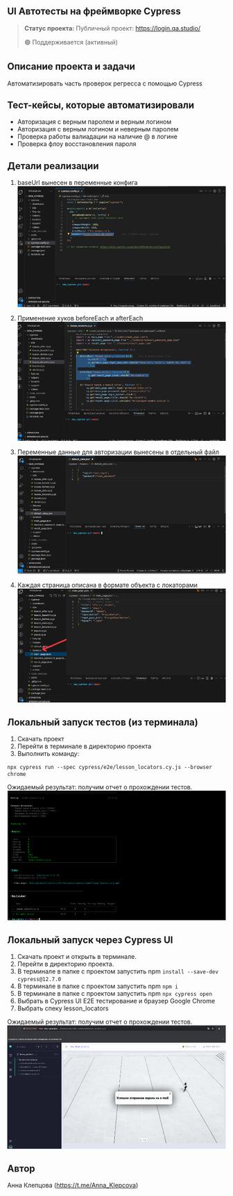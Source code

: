 <h2>UI Автотесты на фреймворке Cypress</h2>

> **Статус проекта:**
> Публичный проект: https://login.qa.studio/
> 
> 🟢 Поддерживается (активный) 

## Описание проекта и задачи
Автоматизировать часть проверок регресса с помощью Cypress

## Тест-кейсы, которые автоматизировали
* Авторизация с верным паролем и верным логином
* Авторизация c верным логином и неверным паролем
* Проверка работы валиадации на наличие @ в логине
* Проверка флоу восстановления пароля

## Детали реализации

1. baseUrl вынесен в переменные конфига
![image](https://raw.githubusercontent.com/AnnaKleptcova/Cypress-JavaScript/refs/heads/main/test1.png)

2. Применение хуков beforeEach и afterEach
![image](https://raw.githubusercontent.com/AnnaKleptcova/Cypress-JavaScript/refs/heads/main/test2.png)

3. Переменные данные для авторизации вынесены в отдельный файл
![image](https://raw.githubusercontent.com/AnnaKleptcova/Cypress-JavaScript/refs/heads/main/test3.png)

4. Каждая страница описана в формате объекта с локаторами
![image](https://raw.githubusercontent.com/AnnaKleptcova/Cypress-JavaScript/refs/heads/main/test4.png)

## Локальный запуск тестов (из терминала)
1. Скачать проект
2. Перейти в терминале в директорию проекта
2. Выполнить команду:
```
npx cypress run --spec cypress/e2e/lesson_locators.cy.js --browser chrome
```
Ожидаемый результат: получим отчет о прохождении тестов.
![image](https://raw.githubusercontent.com/AnnaKleptcova/Cypress-JavaScript/refs/heads/main/test5.png)


## Локальный запуск через Cypress UI
1. Скачать проект и открыть в терминале.
2. Перейти в директорию проекта.
3. В терминале в папке с проектом запустить npm `install --save-dev cypress@12.7.0`
4. В терминале в папке с проектом запустить npm `npm i`
5. В терминале в папке с проектом запустить npm `npx cypress open`
6. Выбрать в Cypress UI E2E тестирование и браузер Google Chrome
7. Выбрать спеку lesson_locators

Ожидаемый результат: получим отчет о прохождении тестов.
![image](https://raw.githubusercontent.com/AnnaKleptcova/Cypress-JavaScript/refs/heads/main/test6.png)


## Автор

Анна Клепцова (https://t.me/Anna_Klepcova)
